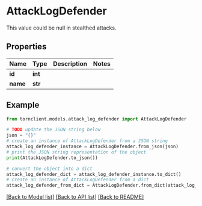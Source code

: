 # AttackLogDefender

This value could be null in stealthed attacks.

## Properties

Name | Type | Description | Notes
------------ | ------------- | ------------- | -------------
**id** | **int** |  | 
**name** | **str** |  | 

## Example

```python
from tornclient.models.attack_log_defender import AttackLogDefender

# TODO update the JSON string below
json = "{}"
# create an instance of AttackLogDefender from a JSON string
attack_log_defender_instance = AttackLogDefender.from_json(json)
# print the JSON string representation of the object
print(AttackLogDefender.to_json())

# convert the object into a dict
attack_log_defender_dict = attack_log_defender_instance.to_dict()
# create an instance of AttackLogDefender from a dict
attack_log_defender_from_dict = AttackLogDefender.from_dict(attack_log_defender_dict)
```
[[Back to Model list]](../README.md#documentation-for-models) [[Back to API list]](../README.md#documentation-for-api-endpoints) [[Back to README]](../README.md)


